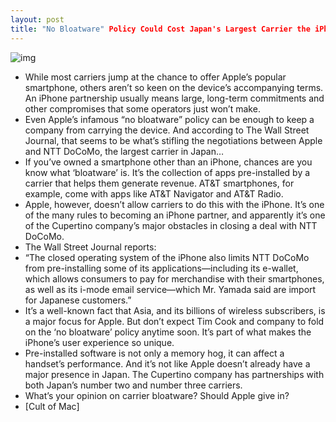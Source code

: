 ```yaml
---
layout: post
title: "No Bloatware" Policy Could Cost Japan's Largest Carrier the iPhone
---
```

![img](http://media.idownloadblog.com/wp-content/uploads/2011/11/bloatware.jpg)
* While most carriers jump at the chance to offer Apple’s popular smartphone, others aren’t so keen on the device’s accompanying terms. An iPhone partnership usually means large, long-term commitments and other compromises that some operators just won’t make.
* Even Apple’s infamous “no bloatware” policy can be enough to keep a company from carrying the device. And according to The Wall Street Journal, that seems to be what’s stifling the negotiations between Apple and NTT DoCoMo, the largest carrier in Japan…
* If you’ve owned a smartphone other than an iPhone, chances are you know what ‘bloatware’ is. It’s the collection of apps pre-installed by a carrier that helps them generate revenue. AT&T smartphones, for example, come with apps like AT&T Navigator and AT&T Radio.
* Apple, however, doesn’t allow carriers to do this with the iPhone. It’s one of the many rules to becoming an iPhone partner, and apparently it’s one of the Cupertino company’s major obstacles in closing a deal with NTT DoCoMo.
* The Wall Street Journal reports:
* “The closed operating system of the iPhone also limits NTT DoCoMo from pre-installing some of its applications—including its e-wallet, which allows consumers to pay for merchandise with their smartphones, as well as its i-mode email service—which Mr. Yamada said are import for Japanese customers.”
* It’s a well-known fact that Asia, and its billions of wireless subscribers, is a major focus for Apple. But don’t expect Tim Cook and company to fold on the ‘no bloatware’ policy anytime soon. It’s part of what makes the iPhone’s user experience so unique.
* Pre-installed software is not only a memory hog, it can affect a handset’s performance. And it’s not like Apple doesn’t already have a major presence in Japan. The Cupertino company has partnerships with both Japan’s number two and number three carriers.
* What’s your opinion on carrier bloatware? Should Apple give in?
* [Cult of Mac]

